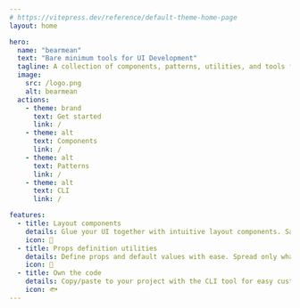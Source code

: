 ```yaml
---
# https://vitepress.dev/reference/default-theme-home-page
layout: home

hero:
  name: "bearmean"
  text: "Bare minimum tools for UI Development"
  tagline: A collection of components, patterns, utilities, and tools for building UIs and Design Systems.
  image:
    src: /logo.png
    alt: bearmean
  actions:
    - theme: brand
      text: Get started
      link: /
    - theme: alt
      text: Components
      link: /
    - theme: alt
      text: Patterns
      link: /
    - theme: alt
      text: CLI
      link: /

features:
  - title: Layout components
    details: Glue your UI together with intuitive layout components. Say goodbye to redundant Grid and Flexbox classes.
    icon: 🍯
  - title: Props definition utilities
    details: Define props and default values with ease. Spread only what you need to your components.
    icon: 🍃
  - title: Own the code
    details: Copy/paste to your project with the CLI tool for easy customization. Allow your users to do the same for your library.
    icon: 🐟
---
```



